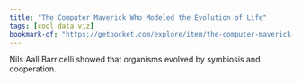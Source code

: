 ```yaml
---
title: "The Computer Maverick Who Modeled the Evolution of Life"
tags: [cool data viz]
bookmark-of: "https://getpocket.com/explore/item/the-computer-maverick-who-modeled-the-evolution-of-life"
---
```

Nils Aall Barricelli showed that organisms evolved by symbiosis and cooperation.
